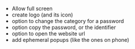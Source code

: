 - Allow full screen
- create logo (and its icon)
- option to change the category for a password
- option copy the password, or the identifier
- option to open the website url
- add ephemeral popups (like the ones on phone)